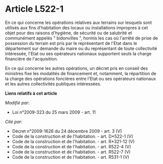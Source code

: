 # Article L522-1

En ce qui concerne les opérations relatives aux terrains sur lesquels sont utilisés aux fins d'habitation des locaux ou
installations impropres à cet objet pour des raisons d'hygiène, de sécurité ou de salubrité et communément appelés "
bidonvilles ", hormis les cas où l'arrêté de prise de possession du terrain est pris par le représentant de l'Etat dans le
département sur demande du maire ou du représentant de toute collectivité intéressée, l'Etat ou ses opérateurs nationaux
supportent seuls la charge financière de l'acquisition. 

En ce qui concerne les autres opérations, un décret pris en conseil des ministres fixe les modalités de financement et,
notamment, la répartition de la charge des opérations foncières entre l'Etat ou ses opérateurs nationaux et les autres
collectivités publiques intéressées.

**Liens relatifs à cet article**

_Modifié par_:

  - Loi n°2009-323 du 25 mars 2009 - art. 11

_Cité par_:

  - Décret n°2009-1626 du 24 décembre 2009 - art. 3 (V)
  - Code de la construction et de l'habitation. - art. D*522-1 (V)
  - Code de la construction et de l'habitation. - art. R*321-12 (V)
  - Code de la construction et de l'habitation. - art. R522-4 (V)
  - Code de la construction et de l'habitation. - art. R522-7 (V)
  - Code de la construction et de l'habitation. - art. R531-1 (V)
